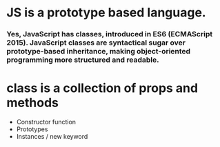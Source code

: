 # JS is a prototype based language.
<h3>Yes, JavaScript has classes, introduced in ES6 (ECMAScript 2015). JavaScript classes are syntactical sugar over prototype-based inheritance, making object-oriented programming more structured and readable.</h3>


# class is a collection of props and methods

- Constructor function
- Prototypes
- Instances / new keyword
